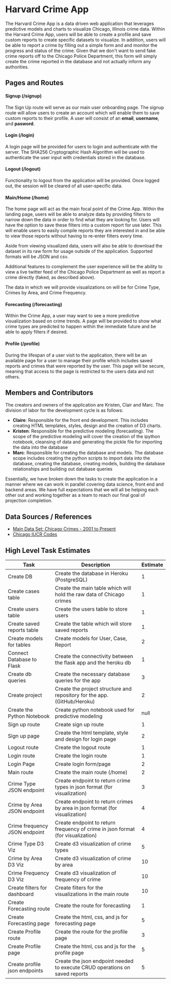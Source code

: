 # Harvard Crime App
The Harvard Crime App is a data driven web application that leverages predictive models
and charts to visualize Chicago, Illinois crime data. Within the Harvard Crime App, users will
be able to create a profile and save custom reports to create specific datasets to visualize.
In addition, users will be able to report a crime by filling out a simple form and and monitor
the progress and status of the crime. Given that we don't want to send fake crime reports off
to the Chicago Police Department, this form will simply create the crime reported in the database
and not actually inform any authorities.

## Pages and Routes

#### Signup (/signup)
The Sign Up route will serve as our main user onboarding page. The signup route will allow
users to create an account which will enable them to save custom reports to their profile.
A user will consist of an **email**, **username**, and **pasword**.

#### Login (/login)
A login page will be provided for users to login and authenticate with the server. The SHA256
Cryptographic Hash Algorithm will be used to authenticate the user input with credentials stored
in the database.

#### Logout (/logout)
Functionality to logout from the application will be provided. Once logged out, the session
will be cleared of all user-specific data.

#### Main/Home (/home)
The home page will act as the main focal point of the Crime App. Within the landing page, users
will be able to analyze data by providing filters to narrow down the data in order to find what
they are looking for. Users will have the option to save these filters into a custom report for
use later. This will enable users to easily compile reports they are interested in and be able
to view those reports without having to re-enter filters every time.

Aside from viewing visualized data, users will also be able to download the dataset in its raw
form for usage outside of the application. Supported formats will be JSON and csv.

Additional features to complement the user experience will be the ability to view a live twitter
feed of the Chicago Police Department as well as report a crime directly (faked, as described above).

The data in which we will provide visualizations on will be for Crime Type, Crimes by Area, and
Crime Frequency.


#### Forecasting (/forecasting)
Within the Crime App, a user may want to see a more predictive visualization based on crime trends.
A page will be provided to show what crime types are predicted to happen within the immediate future
and be able to apply filters if desired.

#### Profile (/profile)
During the lifespan of a user visit to the application, there will be an available page for a user
to manage their profile which includes saved reports and crimes that were reported by the user. This
page will be secure, meaning that access to the page is restricted to the users data and not others.


## Members and Contributors
The creators and owners of the application are Kristen, Clair and Marc. The division of labor for 
the development cycle is as follows:

* **Claire**: Responsible for the front end development. This includes creating HTML templates, styles,
design and the creation of D3 charts.
* **Kristen**: Responsible for the predictive modeling (forecasting). The scope of the predictive modeling
will cover the creation of the ipython notebook, cleansing of data and generating the pickle file
for importing the data into the database
* **Marc**: Responsible for creating the database and models. The database scope includes creating the
python scripts to import data into the database, creating the database, creating models, building the
database relationships and building out database queries

Essentially, we have broken down the tasks to create the application in a manner where we can work in
parallel covering data science, front end and backend areas. We have full expectations that we will
all be helping each other out and working together as a team to reach our final goal of projection
completion.

## Data Sources / References

- [Main Data Set: Chicago Crimes - 2001 to Present](https://catalog.data.gov/dataset/crimes-2001-to-present-398a4)
- [Chicago IUCR Codes](https://data.cityofchicago.org/widgets/c7ck-438e)


## High Level Task Estimates

| Task                          | Description                                                                     | Estimate |
|-------------------------------|---------------------------------------------------------------------------------|----------|
| Create DB                     | Create the database in Heroku (PostgreSQL)                                      | 1        |
| Create cases table            | Create the main table which will hold the raw data of Chicago crimes            | 1        |
| Create users table            | Create the users table to store users                                           | 1        |
| Create saved reports table    | Create the table which will store saved reports                                 | 1        |
| Create models for tables      | Create models for User, Case, Report                                            | 2        |
| Connect Database to Flask     | Create the connectivity between the flask app and the heroku db                 | 1        |
| Create db queries             | Create the necessary database queries for the app                               | 3        |
| Create project                | Create the project structure and repository for the app.(GitHub/Heroku)         | 2        |
| Create the Python Notebook    | Create python notebook used for predictive modeling                             | null     |
| Sign up route                 | Create sign up route                                                            | 1        |
| Sign up page                  | Create the html template, style and design for login page                       | 2        |
| Logout route                  | Create the logout route                                                         | 1        |
| Login route                   | Create the login route                                                          | 1        |
| Login Page                    | Create login form/page                                                          | 2        |
| Main route                    | Create the main route (/home)                                                   | 2        |
| Crime Type JSON endpoint      | Create endpoint to return crime types in json format (for visualization)        | 3        |
| Crime by Area JSON endpoint   | Create endpoint to return crimes by area in json format (for visualization)     | 4        |
| Crime frequency JSON endpoint | Create endpoint to return frequency of crime in json format (for visualization) | 4        |
| Crime Type D3 Viz             | Create d3 visualization of crime types                                          | 5        |
| Crime by Area D3 Viz          | Create d3 visualization of crime by area                                        | 10       |
| Crime Frequency D3 Viz        | Create d3 visualization of frequency of crime                                   | 10       |
| Create filters for dashboard  | Create filters for the visualizations in the main route                         | 10       |
| Create Forecasting route      | Create the route for forecasting                                                | 1        |
| Create Forecasting page       | Create the html, css, and js for forecasting page                               | 5        |
| Create Profile route          | Create the route for the profile page                                           | 3        |
| Create Profile page           | Create the html, css and js for the profile page                                | 5        |
| Create profile json endpoints | Create the json endpoint needed to execute CRUD operations on saved reports     | 5        |